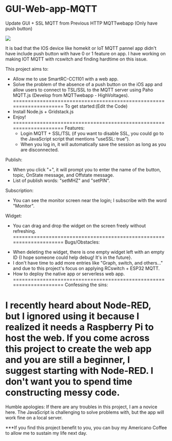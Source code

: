 # GUI-Web-app-MQTT
Update GUI + SSL MQTT from Previous HTTP MQTTwebapp (Only have push button)

<a href="https://www.buymeacoffee.com/T_TIamCrying"><img src="https://img.buymeacoffee.com/button-api/?text=Buy me a coffee&emoji=&slug=T_TIamCrying&button_colour=FF5F5F&font_colour=ffffff&font_family=Cookie&outline_colour=000000&coffee_colour=FFDD00" /></a>

It is bad that the IOS device like homekit or IoT MQTT pannel app didn't have include push button with have 0 or 1 feature on app.
I have working on making IOT MQTT with rcswitch and finding hardtime on this issue. 

This project aims to:

- Allow me to use SmartRC-CC1101 with a web app.
- Solve the problem of the absence of a push button on the iOS app and allow users to connect to TSL/SSL to the MQTT server using Paho MQTT.js (Develop from MQTTwebapp - HighVoltages).
====================================================================
To get started:(Edit the Code)
- Install Node.js + Gridstack.js
- Enjoy!
====================================================================
Features:
   - Login MQTT + SSL/TSL (if you want to disable SSL, you could go to the JavaScript script that mentions "useSSL: true").
   - When you log in, it will automatically save the session as long as you are disconnected.

Publish:
  - When you click "+", it will prompt you to enter the name of the button, topic, OnState message, and Offstate message.
  - List of publish words: "setMHZ" and "setPIN".

Subscription:
  - You can see the monitor screen near the login; I subscribe with the word "Monitor".

Widget:
  - You can drag and drop the widget on the screen freely without refreshing.
====================================================================
Bugs/Obstacles:
* When deleting the widget, there is one empty widget left with an empty ID {I hope someone could help debug! It's in the future}.
* I don't have time to add more entries like "Graph, switch, and others..." and due to this project's focus on applying RCswitch + ESP32 MQTT.
* How to deploy the native app or serverless web app.
====================================================================
Confessing the sins:

I recently heard about Node-RED, but I ignored using it because I realized it needs a Raspberry Pi to host the web. If you come across this project to create the web app and you are still a beginner, I suggest starting with Node-RED. I don't want you to spend time constructing messy code.
====================================================================
Humble apologies:
If there are any troubles in this project, I am a novice here. The JavaScript is challenging to solve problems with, but the app will work fine on a local server.

***If you find this project benefit to you, you can buy my Americano Coffee to allow me to sustain my life next day. 
